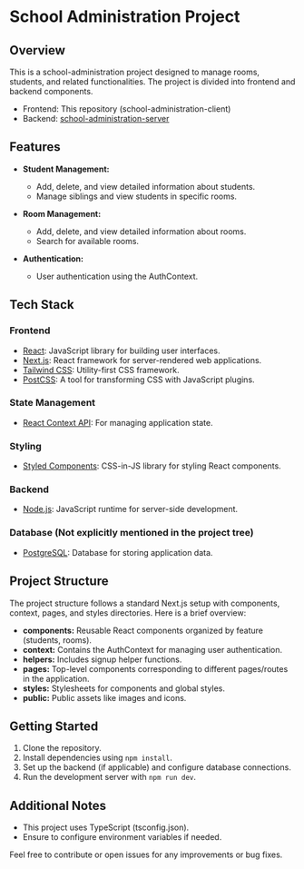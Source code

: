 # School Administration Project

## Overview
This is a school-administration project designed to manage rooms, students, and related functionalities. The project is divided into frontend and backend components.

- Frontend: This repository (school-administration-client)
- Backend: [school-administration-server](https://github.com/franciscofox/school-administration-server)

## Features
- **Student Management:**
  - Add, delete, and view detailed information about students.
  - Manage siblings and view students in specific rooms.

- **Room Management:**
  - Add, delete, and view detailed information about rooms.
  - Search for available rooms.

- **Authentication:**
  - User authentication using the AuthContext.

## Tech Stack

### Frontend
- [React](https://reactjs.org/): JavaScript library for building user interfaces.
- [Next.js](https://nextjs.org/): React framework for server-rendered web applications.
- [Tailwind CSS](https://tailwindcss.com/): Utility-first CSS framework.
- [PostCSS](https://postcss.org/): A tool for transforming CSS with JavaScript plugins.

### State Management
- [React Context API](https://reactjs.org/docs/context.html): For managing application state.

### Styling
- [Styled Components](https://styled-components.com/): CSS-in-JS library for styling React components.

### Backend
- [Node.js](https://nodejs.org/): JavaScript runtime for server-side development.

### Database (Not explicitly mentioned in the project tree)
- [PostgreSQL](https://www.mongodb.com/): Database for storing application data.

## Project Structure
The project structure follows a standard Next.js setup with components, context, pages, and styles directories. Here is a brief overview:

- **components:** Reusable React components organized by feature (students, rooms).
- **context:** Contains the AuthContext for managing user authentication.
- **helpers:** Includes signup helper functions.
- **pages:** Top-level components corresponding to different pages/routes in the application.
- **styles:** Stylesheets for components and global styles.
- **public:** Public assets like images and icons.

## Getting Started
1. Clone the repository.
2. Install dependencies using `npm install`.
3. Set up the backend (if applicable) and configure database connections.
4. Run the development server with `npm run dev`.

## Additional Notes
- This project uses TypeScript (tsconfig.json).
- Ensure to configure environment variables if needed.

Feel free to contribute or open issues for any improvements or bug fixes.
